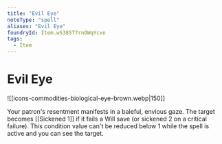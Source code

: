 ```yaml
---
title: "Evil Eye"
noteType: "spell"
aliases: "Evil Eye"
foundryId: Item.wS385T7rnOWqYcxn
tags:
  - Item
---
```


# Evil Eye
![[icons-commodities-biological-eye-brown.webp|150]]

Your patron's resentment manifests in a baleful, envious gaze. The target becomes [[Sickened 1]] if it fails a Will save (or sickened 2 on a critical failure). This condition value can't be reduced below 1 while the spell is active and you can see the target.
